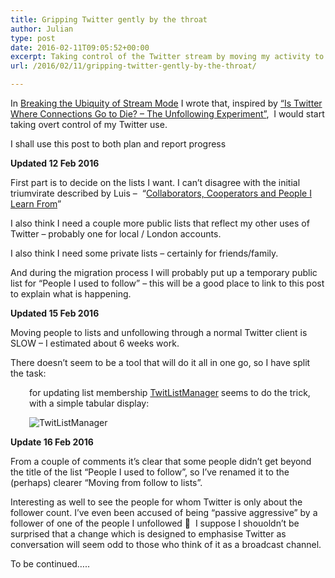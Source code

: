 ```yaml
---
title: Gripping Twitter gently by the throat
author: Julian
type: post
date: 2016-02-11T09:05:52+00:00
excerpt: Taking control of the Twitter stream by moving my activity to lists... (in progress)
url: /2016/02/11/gripping-twitter-gently-by-the-throat/

---
```

In <a href="https://www.synesthesia.co.uk/2016/02/11/breaking-the-ubiquity-of-stream-mode/" target="_blank">Breaking the Ubiquity of Stream&nbsp;Mode</a> I wrote that, inspired by <a href="http://www.elsua.net/2015/09/23/is-twitter-where-connections-go-to-die-the-unfollowing-experiment/" target="_blank">&#8220;Is Twitter Where Connections Go to Die? – The Unfollowing Experiment&#8221;</a>, &nbsp;I would start taking overt control of my Twitter use.

I shall use this post to both plan and report progress

**Updated 12 Feb 2016**

First part is to decide on the lists I want. I can&#8217;t disagree with the initial triumvirate described by Luis &#8211; &nbsp;&#8220;<a href="http://www.elsua.net/2015/09/24/collaborators-cooperators-and-people-i-learn-from/" target="_blank">Collaborators, Cooperators and People I Learn From</a>&#8221;

I also think I need a couple more public lists that reflect my other uses of Twitter &#8211; probably one for local / London accounts.

I also think I need some private lists &#8211; certainly for friends/family.

And during the migration process I will probably put up a temporary public list for &#8220;People I used to follow&#8221; &#8211; this will be a good place to link to this post to explain what is happening.

**Updated 15 Feb 2016**

Moving people to lists and unfollowing through a normal Twitter client is SLOW &#8211; I estimated about 6 weeks work.

There doesn&#8217;t seem to be a tool that will do it all in one go, so I have split the task:

<p style="padding-left: 30px;">
  for updating list membership <a href="http://twitlistmanager.com/">TwitListManager</a>&nbsp;seems to do the trick, with a simple tabular display:
</p>

<p style="padding-left: 30px;">
  <img class="alignnone size-medium wp-image-96779" src="https://www.synesthesia.co.uk/wp/wp-content/uploads/2016/02/twitlistmanager-300x196.png" alt="TwitListManager" srcset="https://www.synesthesia.co.uk/wp-content/uploads/2016/02/twitlistmanager-300x196.png 300w, https://www.synesthesia.co.uk/wp-content/uploads/2016/02/twitlistmanager-768x501.png 768w, https://www.synesthesia.co.uk/wp-content/uploads/2016/02/twitlistmanager.png 938w" sizes="(max-width: 300px) 100vw, 300px" />
</p>

<p style="padding-left: 30px;">
  <p>
    <b>Update 16 Feb 2016</b>
  </p>
  
  <p>
    From a couple of comments it&#8217;s clear that some people didn&#8217;t get beyond the title of the list &#8220;People I used to follow&#8221;, so I&#8217;ve renamed it to the (perhaps) clearer &#8220;Moving from follow to lists&#8221;.
  </p>
  
  <p>
    Interesting as well to see the people for whom Twitter is only about the follower count. I&#8217;ve even been accused of being &#8220;passive aggressive&#8221; by a follower of one of the people I unfollowed 🙂 &nbsp;I suppose I shouoldn&#8217;t be surprised that a change which is designed to emphasise Twitter as conversation will seem odd to those who think of it as a broadcast channel.
  </p>
  
  <p>
    To be continued&#8230;..
  </p>